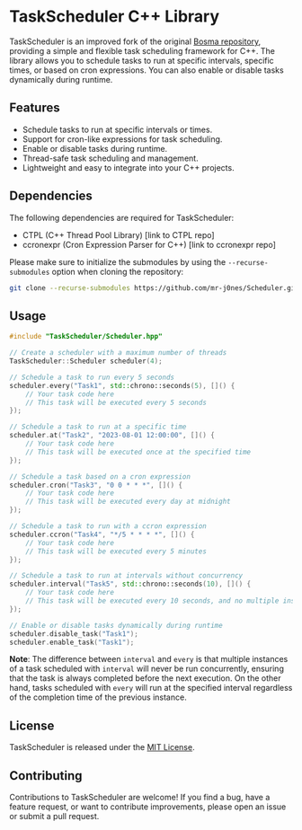 # TaskScheduler C++ Library

TaskScheduler is an improved fork of the original [Bosma repository](https://github.com/Bosma/Scheduler), providing a simple and flexible task scheduling framework for C++. The library allows you to schedule tasks to run at specific intervals, specific times, or based on cron expressions. You can also enable or disable tasks dynamically during runtime.

## Features

- Schedule tasks to run at specific intervals or times.
- Support for cron-like expressions for task scheduling.
- Enable or disable tasks during runtime.
- Thread-safe task scheduling and management.
- Lightweight and easy to integrate into your C++ projects.

## Dependencies

The following dependencies are required for TaskScheduler:

- CTPL (C++ Thread Pool Library) [link to CTPL repo]
- ccronexpr (Cron Expression Parser for C++) [link to ccronexpr repo]

Please make sure to initialize the submodules by using the `--recurse-submodules` option when cloning the repository:

```bash
git clone --recurse-submodules https://github.com/mr-j0nes/Scheduler.git
```

## Usage

```cpp
#include "TaskScheduler/Scheduler.hpp"

// Create a scheduler with a maximum number of threads
TaskScheduler::Scheduler scheduler(4);

// Schedule a task to run every 5 seconds
scheduler.every("Task1", std::chrono::seconds(5), []() {
    // Your task code here
    // This task will be executed every 5 seconds
});

// Schedule a task to run at a specific time
scheduler.at("Task2", "2023-08-01 12:00:00", []() {
    // Your task code here
    // This task will be executed once at the specified time
});

// Schedule a task based on a cron expression
scheduler.cron("Task3", "0 0 * * *", []() {
    // Your task code here
    // This task will be executed every day at midnight
});

// Schedule a task to run with a ccron expression
scheduler.ccron("Task4", "*/5 * * * *", []() {
    // Your task code here
    // This task will be executed every 5 minutes
});

// Schedule a task to run at intervals without concurrency
scheduler.interval("Task5", std::chrono::seconds(10), []() {
    // Your task code here
    // This task will be executed every 10 seconds, and no multiple instances will run concurrently
});

// Enable or disable tasks dynamically during runtime
scheduler.disable_task("Task1");
scheduler.enable_task("Task1");
```

**Note**: The difference between `interval` and `every` is that multiple instances of a task scheduled with `interval` will never be run concurrently, ensuring that the task is always completed before the next execution. On the other hand, tasks scheduled with `every` will run at the specified interval regardless of the completion time of the previous instance.

## License

TaskScheduler is released under the [MIT License](LICENSE).

## Contributing

Contributions to TaskScheduler are welcome! If you find a bug, have a feature request, or want to contribute improvements, please open an issue or submit a pull request.
